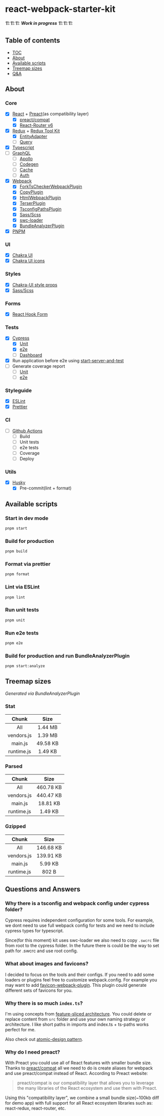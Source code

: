# react-webpack-starter-kit

🏗🏗🏗 **_Work in progress_** 🏗🏗🏗

## Table of contents

- [TOC](#table-of-contents)
- [About](#about)
- [Available scripts](#available-scripts)
- [Treemap sizes](#treemap-sizes)
- [Q&A](#questions-and-answers)

## About

### Core

- [x] [React](https://reactjs.org/) + [Preact](https://preactjs.com/)(as compatibility layer)
  - [x] [preact/compat](https://preactjs.com/guide/v10/switching-to-preact)
  - [x] [React-Router v6](https://reactrouterdotcom.fly.dev/docs/en/v6)
- [x] [Redux](https://redux.js.org/) + [Redux Tool Kit](https://redux-toolkit.js.org/)
  - [x] [EntityAdapter](https://redux-toolkit.js.org/api/createEntityAdapter#overview)
  - [ ] [Query](https://redux-toolkit.js.org/rtk-query/overview)
- [x] [Typescript](https://www.typescriptlang.org/)
- [ ] [GraphQL](https://graphql.org/)
  - [ ] [Apollo](https://www.apollographql.com/)
  - [ ] [Codegen](https://www.graphql-code-generator.com/)
  - [ ] [Cache](https://www.apollographql.com/docs/react/caching/overview/)
  - [ ] [Auth](https://www.apollographql.com/docs/apollo-server/security/authentication/)
- [x] [Webpack](https://webpack.js.org/)
  - [x] [ForkTsCheckerWebpackPlugin](https://github.com/TypeStrong/fork-ts-checker-webpack-plugin)
  - [x] [CopyPlugin](https://webpack.js.org/plugins/copy-webpack-plugin/)
  - [x] [HtmlWebpackPlugin](https://webpack.js.org/plugins/html-webpack-plugin/)
  - [x] [TerserPlugin](https://webpack.js.org/plugins/terser-webpack-plugin/)
  - [x] [TsconfigPathsPlugin](https://github.com/dividab/tsconfig-paths-webpack-plugin)
  - [x] [Sass/Scss](https://webpack.js.org/loaders/sass-loader/)
  - [x] [swc-loader](https://github.com/swc-project/swc-loader)
  - [x] [BundleAnalyzerPlugin](https://github.com/webpack-contrib/webpack-bundle-analyzer)
- [x] [PNPM](https://pnpm.io/)

### UI

- [x] [Chakra UI](https://chakra-ui.com/)
- [x] [Chakra UI icons](https://chakra-ui.com/docs/media-and-icons/icon#all-icons)

### Styles

- [x] [Chakra-UI style props](https://chakra-ui.com/docs/features/style-props)
- [x] [Sass/Scss](https://sass-lang.com/)

### Forms

- [x] [React Hook Form](https://react-hook-form.com/)

### Tests

- [x] [Cypress](https://www.cypress.io/)
  - [x] [Unit](https://docs.cypress.io/guides/component-testing/introduction#What-is-Component-Testing)
  - [x] [e2e](https://docs.cypress.io/examples/examples/workshop#End-to-end-Testing-with-Cypress-io)
  - [ ] [Dashboard](https://docs.cypress.io/faq/questions/dashboard-faq)
- [x] Run application before e2e using [start-server-and-test](https://www.npmjs.com/package/start-server-and-test)
- [ ] Generate coverage report
  - [ ] [Unit](https://docs.cypress.io/guides/tooling/code-coverage)
  - [ ] [e2e](https://docs.cypress.io/guides/tooling/code-coverage#E2E-code-coverage)

### Styleguide

- [x] [ESLint](https://eslint.org/)
- [x] [Prettier](https://prettier.io/)

### CI

- [ ] [Github Actions](https://docs.github.com/en/actions)
  - [ ] Build
  - [ ] Unit tests
  - [ ] e2e tests
  - [ ] Coverage
  - [ ] Deploy

### Utils

- [x] [Husky](https://typicode.github.io/husky/#/)
  - [x] Pre-commit(lint + format)

## Available scripts

### Start in dev mode

```bash
pnpm start
```

### Build for production

```bash
pnpm build
```

### Format via prettier

```bash
pnpm format
```

### Lint via ESLint

```bash
pnpm lint
```

### Run unit tests

```bash
pnpm unit
```

### Run e2e tests

```bash
pnpm e2e
```

### Build for production and run BundleAnalyzerPlugin

```bash
pnpm start:analyze
```

## Treemap sizes

_Generated via BundleAnalyzerPlugin_

### Stat

|   Chunk    |   Size   |
| :--------: | :------: |
|    All     | 1.44 MB  |
| vendors.js | 1.39 MB  |
|  main.js   | 49.58 KB |
| runtime.js | 1.49 KB  |

### Parsed

|   Chunk    |   Size    |
| :--------: | :-------: |
|    All     | 460.78 KB |
| vendors.js | 440.47 KB |
|  main.js   | 18.81 KB  |
| runtime.js |  1.49 KB  |

### Gzipped

|   Chunk    |   Size    |
| :--------: | :-------: |
|    All     | 146.68 KB |
| vendors.js | 139.91 KB |
|  main.js   |  5.99 KB  |
| runtime.js |   802 B   |

## Questions and Answers

### Why there is a tsconfig and webpack config under cypress folder?

Cypress requires independent configuration for some tools.
For example, we dont need to use full webpack config for tests and we need to include cypress types for typescript.

Since(for this moment) kit uses swc-loader we also need to copy `.swcrc` file from root to the cypress folder.
In the future there is could be the way to set path for .swcrc and use root config.

### What about images and favicons?

I decided to focus on the tools and their configs. If you need to add some loaders or plugins feel free to customize webpack.config. For example you may want to add [favicon-webpack-plugin](https://github.com/jantimon/favicons-webpack-plugin). This plugin could generate different sets of favicons for you.

### Why there is so much `index.ts`?

I'm using concepts from [feature-sliced architecture](https://github.com/feature-sliced). You could delete or replace content from `src` folder and use your own naming strategy or architecture. I like short paths in imports and index.ts + ts-paths works perfect for me.

Also check out [atomic-design pattern](https://bradfrost.com/blog/post/atomic-web-design/).

### Why do I need preact?

With Preact you could use all of React features with smaller bundle size.
Thanks to [preact/compat](https://preactjs.com/guide/v10/switching-to-preact/) all we need to do is create aliases for webpack and use preact/compat instead of React.
According to Preact website:

> preact/compat is our compatibility layer that allows you to leverage the many libraries of the React ecosystem and use them with Preact.

Using this "compatibility layer", we combine a small bundle size(~100kb diff for demo app) with full support for all React ecosystem libraries such as: react-redux, react-router, etc.
